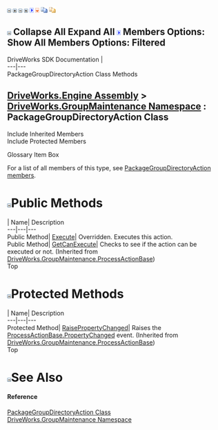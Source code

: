 ![](dotnetimages/collapse.gif) ![](dotnetimages/expand.gif) ![](dotnetimages/collapse.gif) ![](dotnetimages/expand.gif) ![](dotnetimages/drpdown.gif) ![](dotnetimages/drpdown_orange.gif) ![](dotnetimages/copycode.gif) ![](dotnetimages/copycodeHighlight.gif)

![](dotnetimages/collapse.gif) Collapse All Expand All ![](dotnetimages/drpdown.gif) Members Options: Show All  Members Options: Filtered   
---  
DriveWorks SDK Documentation  |   
---|---  
PackageGroupDirectoryAction Class Methods   
  
[DriveWorks.Engine Assembly](topic2156.md) > [DriveWorks.GroupMaintenance Namespace](topic9628.md) : PackageGroupDirectoryAction Class  
---  
  
Include Inherited Members    
Include Protected Members    


Glossary Item Box

For a list of all members of this type, see [PackageGroupDirectoryAction members](topic9918.md).

# ![](dotnetimages/collapse.gif)Public Methods

| Name| Description  
---|---|---  
Public Method| [Execute](topic9923.md)| Overridden. Executes this action.   
Public Method| [GetCanExecute](topic9942.md)| Checks to see if the action can be executed or not. (Inherited from [DriveWorks.GroupMaintenance.ProcessActionBase](topic9935.md))  
Top

# ![](dotnetimages/collapse.gif)Protected Methods

| Name| Description  
---|---|---  
Protected Method| [RaisePropertyChanged](topic9943.md)| Raises the [ProcessActionBase.PropertyChanged](topic9948.md) event. (Inherited from [DriveWorks.GroupMaintenance.ProcessActionBase](topic9935.md))  
Top

# ![](dotnetimages/collapse.gif)See Also

#### Reference

[PackageGroupDirectoryAction Class](topic9917.md)   
[DriveWorks.GroupMaintenance Namespace](topic9628.md)


